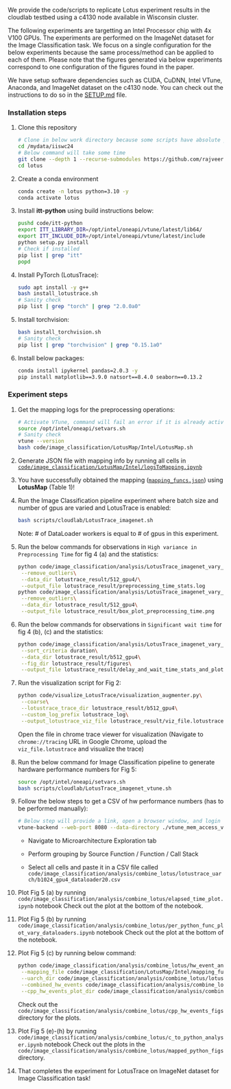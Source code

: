 We provide the code/scripts to replicate Lotus experiment results in the cloudlab testbed using a c4130 node available in Wisconsin cluster.

The following experiments are targetting an Intel Processor chip with 4x V100 GPUs. The experiments are performed on the ImageNet dataset for the Image Classification task. We focus on a single configuration for the below experiments because the same process/method can be applied to each of them. Please note that the figures generated via below experiments correspond to one configuration of the figures found in the paper.

We have setup software dependencies such as CUDA, CuDNN, Intel VTune, Anaconda, and ImageNet dataset on the c4130 node. You can check out the instructions to do so in the [SETUP.md](SETUP.md) file.

### Installation steps

1. Clone this repository
    ```bash
    # Clone in below work directory because some scripts have absolute paths
    cd /mydata/iiswc24
    # Below command will take some time
    git clone --depth 1 --recurse-submodules https://github.com/rajveerb/lotus.git -b iiswc24ae
    cd lotus
    ```

2. Create a conda environment
    ```bash
    conda create -n lotus python=3.10 -y
    conda activate lotus
    ```
3. Install **itt-python** using build instructions below:
    ```bash
    pushd code/itt-python
    export ITT_LIBRARY_DIR=/opt/intel/oneapi/vtune/latest/lib64/
    export ITT_INCLUDE_DIR=/opt/intel/oneapi/vtune/latest/include
    python setup.py install
    # Check if installed
    pip list | grep "itt"
    popd
    ```

4. Install PyTorch (LotusTrace):
    ```bash
    sudo apt install -y g++
    bash install_lotustrace.sh
    # Sanity check
    pip list | grep "torch" | grep "2.0.0a0"
    ```
5. Install torchvision:
    ```bash
    bash install_torchvision.sh
    # Sanity check
    pip list | grep "torchvision" | grep "0.15.1a0"
    ```
    
6. Install below packages:
    ```bash
    conda install ipykernel pandas=2.0.3 -y
    pip install matplotlib==3.9.0 natsort==8.4.0 seaborn==0.13.2
    ```

### Experiment steps

1. Get the mapping logs for the preprocessing operations:
    ```bash
    # Activate VTune, command will fail an error if it is already activated
    source /opt/intel/oneapi/setvars.sh
    # Sanity check
    vtune --version
    bash code/image_classification/LotusMap/Intel/LotusMap.sh
    ```


2. Generate JSON file with mapping info by running all cells in [`code/image_classification/LotusMap/Intel/logsToMapping.ipynb`](code/image_classification/LotusMap/Intel/logsToMapping.ipynb)

3. You have successfully obtained the mapping ([`mapping_funcs.json`]([code/image_classification/LotusMap/Intel/mapping_funcs.json](https://github.com/rajveerb/lotus/blob/bdf42bf1e951ca2b9d6e3665f8163bd1abe6ac4f/code/image_classification/LotusMap/Intel/mapping_funcs.json))) using **LotusMap** (Table 1)!

4. Run the Image Classification pipeline experiment where batch size and number of gpus are varied and LotusTrace is enabled:
    ```bash
    bash scripts/cloudlab/LotusTrace_imagenet.sh
    ```
    Note: # of DataLoader workers is equal to # of gpus in this experiment.

5. Run the below commands for observations in `High variance in Preprocessing Time` for fig 4 (a) and the statistics:
    ```bash
    python code/image_classification/analysis/LotusTrace_imagenet_vary_batch_and_gpu/preprocessing_time_stats.py\
     --remove_outliers\
     --data_dir lotustrace_result/512_gpu4/\
     --output_file lotustrace_result/preprocessing_time_stats.log 
    python code/image_classification/analysis/LotusTrace_imagenet_vary_batch_and_gpu/box_plot_preprocessing_time.py\
     --remove_outliers\
     --data_dir lotustrace_result/512_gpu4\
     --output_file lotustrace_result/box_plot_preprocessing_time.png
    ```
6. Run the below commands for observations in `Significant wait time` for fig 4 (b), (c) and the statistics:
    ```bash
    python code/image_classification/analysis/LotusTrace_imagenet_vary_batch_and_gpu/delay_and_wait_time_stats_and_plot.py\
     --sort_criteria duration\
     --data_dir lotustrace_result/b512_gpu4\
     --fig_dir lotustrace_result/figures\
     --output_file lotustrace_result/delay_and_wait_time_stats_and_plot.log
    ```
7. Run the visualization script for Fig 2:
    ```bash
    python code/visualize_LotusTrace/visualization_augmenter.py\
     --coarse\
     --lotustrace_trace_dir lotustrace_result/b512_gpu4\
     --custom_log_prefix lotustrace_log\
     --output_lotustrace_viz_file lotustrace_result/viz_file.lotustrace
    ```
    Open the file in chrome trace viewer for visualization (Navigate to `chrome://tracing` URL in Google Chrome, upload the `viz_file.lotustrace` and visualize the trace)

8. Run the below command for Image Classification pipeline to generate hardware performance numbers for Fig 5:
    ```bash
    source /opt/intel/oneapi/setvars.sh
    bash scripts/cloudlab/LotusTrace_imagenet_vtune.sh
    ```

9. Follow the below steps to get a CSV of hw performance numbers (has to be performed manually):
    ```bash
    # Below step will provide a link, open a browser window, and login to the VTune GUI (set the password to anything you like)
    vtune-backend --web-port 8080 --data-directory ./vtune_mem_access_vary_dataloader/b1024_gpu4_dataloader20
    ```
    - Navigate to Microarchitecture Exploration tab

    - Perform grouping by Source Function / Function / Call Stack

    - Select all cells and paste it in a CSV file called `code/image_classification/analysis/combine_lotus/lotustrace_uarch/b1024_gpu4_dataloader20.csv`

10. Plot Fig 5 (a) by running `code/image_classification/analysis/combine_lotus/elapsed_time_plot.ipynb` notebook
    Check out the plot at the bottom of the notebook.

11. Plot Fig 5 (b) by running `code/image_classification/analysis/combine_lotus/per_python_func_plot_vary_dataloaders.ipynb` notebook
    Check out the plot at the bottom of the notebook.

12. Plot Fig 5 (c) by running below command:
    ```bash
    python code/image_classification/analysis/combine_lotus/hw_event_analyzer.py\
     --mapping_file code/image_classification/LotusMap/Intel/mapping_funcs.json\
     --uarch_dir code/image_classification/analysis/combine_lotus/lotustrace_uarch\
     --combined_hw_events code/image_classification/analysis/combine_lotus/combined_lotustrace_uarch.csv\
     --cpp_hw_events_plot_dir code/image_classification/analysis/combine_lotus/cpp_hw_events_figs
    ```
    Check out the `code/image_classification/analysis/combine_lotus/cpp_hw_events_figs` directory for the plots.

13. Plot Fig 5 (e)-(h) by running `code/image_classification/analysis/combine_lotus/c_to_python_analyser.ipynb` notebook
    Check out the plots in the `code/image_classification/analysis/combine_lotus/mapped_python_figs` directory.

14. That completes the experiment for LotusTrace on ImageNet dataset for Image Classification task!
